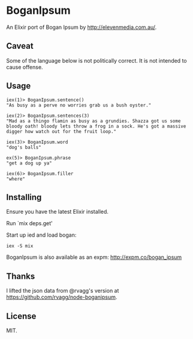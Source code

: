 # BoganIpsum

An Elixir port of Bogan Ipsum by http://elevenmedia.com.au/.

## Caveat

Some of the language below is not politically correct. It is not intended to cause offense.

## Usage

```
iex(1)> BoganIpsum.sentence()
"As busy as a perve no worries grab us a bush oyster."

iex(2)> BoganIpsum.sentences(3)
"Mad as a thingo flamin as busy as a grundies. Shazza got us some bloody oath! bloody lets throw a frog in a sock. He's got a massive digger how watch out for the fruit loop."

iex(3)> BoganIpsum.word
"dog's balls"

ex(5)> BoganIpsum.phrase
"get a dog up ya"

iex(6)> BoganIpsum.filler
"where"
```

## Installing

Ensure you have the latest Elixir installed.

Run `mix deps.get'

Start up ied and load bogan:

```
iex -S mix
```

BoganIpsum is also available as an expm: http://expm.co/bogan_ipsum

## Thanks

I lifted the json data from @rvagg's version at https://github.com/rvagg/node-boganipsum.

## License

MIT.
